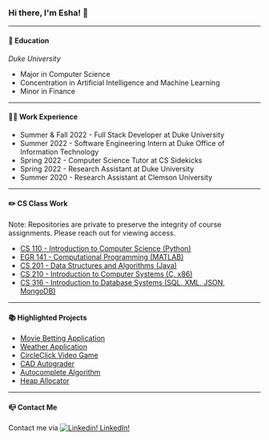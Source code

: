 ### Hi there, I'm Esha! 👋 

---
#### :school: Education

*Duke University*

- Major in Computer Science
- Concentration in Artificial Intelligence and Machine Learning
- Minor in Finance

---
#### :woman_technologist: Work Experience
- Summer & Fall 2022 - Full Stack Developer at Duke University
- Summer 2022 - Software Engineering Intern at Duke Office of Information Technology
- Spring 2022 - Computer Science Tutor at CS Sidekicks
- Spring 2022 - Research Assistant at Duke University
- Summer 2020 - Research Assistant at Clemson University



---
#### :pencil2: CS Class Work
Note: Repositories are private to preserve the integrity of course assignments. Please reach out for viewing access.
- [CS 110 - Introduction to Computer Science (Python)](https://github.com/EKcellent/CS110)
- [EGR 141 - Computational Programming (MATLAB)](https://github.com/EKcellent/EGR141)
- [CS 201 - Data Structures and Algorithms (Java)](https://github.com/EKcellent/CS201)
- [CS 210 - Introduction to Computer Systems (C, x86)](https://github.com/EKcellent/CS210)
- [CS 316 - Introduction to Database Systems (SQL, XML, JSON, MongoDB)](https://github.com/EKcellent/CS316)
---

#### :books: Highlighted Projects
- [Movie Betting Application](https://github.com/EKcellent/Movie-Better)
- [Weather Application](https://github.com/EKcellent/Weather-App)
- [CircleClick Video Game](https://github.com/EKcellent/CS110/blob/main/Project%202/Final%20Project_Prompt%205.py)
- [CAD Autograder](https://github.com/EKcellent/CAD-Autograder)
- [Autocomplete Algorithm](https://github.com/EKcellent/CS201/tree/main/Project%205%20Autocomplete)
- [Heap Allocator](https://github.com/EKcellent/CS210/tree/main/Projects/Project_6)
---
#### :mailbox_closed: Contact Me
Contact me via 
[![Linkedin!](https://i.stack.imgur.com/gVE0j.png) LinkedIn!](https://www.linkedin.com/in/eshakapoor-duke/)
